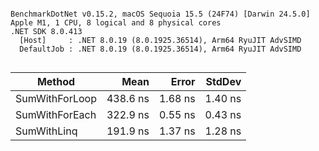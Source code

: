 ```

BenchmarkDotNet v0.15.2, macOS Sequoia 15.5 (24F74) [Darwin 24.5.0]
Apple M1, 1 CPU, 8 logical and 8 physical cores
.NET SDK 8.0.413
  [Host]     : .NET 8.0.19 (8.0.1925.36514), Arm64 RyuJIT AdvSIMD
  DefaultJob : .NET 8.0.19 (8.0.1925.36514), Arm64 RyuJIT AdvSIMD


```
| Method         | Mean     | Error   | StdDev  |
|--------------- |---------:|--------:|--------:|
| SumWithForLoop | 438.6 ns | 1.68 ns | 1.40 ns |
| SumWithForEach | 322.9 ns | 0.55 ns | 0.43 ns |
| SumWithLinq    | 191.9 ns | 1.37 ns | 1.28 ns |
